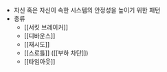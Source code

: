 - 자신 혹은 자신이 속한 시스템의 안정성을 높이기 위한 패턴
- 종류
	- [[서킷 브레이커]]
	- [[디바운스]]
	- [[재시도]]
	- [[스로틀]] ([[부하 차단]])
	- [[타임아웃]]